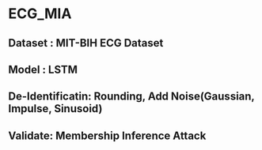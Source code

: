 # ECG_MIA

## Dataset : MIT-BIH ECG Dataset
## Model : LSTM
## De-Identificatin: Rounding, Add Noise(Gaussian, Impulse, Sinusoid)
## Validate: Membership Inference Attack
